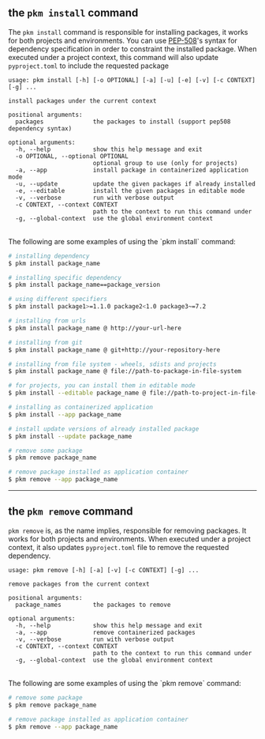## the `pkm install` command

The `pkm install` command is responsible for installing packages, it works for both projects and environments. You can
use [PEP-508](https://peps.python.org/pep-0508/)'s syntax for dependency specification in order to constraint the
installed package. When executed under a project context, this command will also update `pyproject.toml` to include the
requested package

```console
usage: pkm install [-h] [-o OPTIONAL] [-a] [-u] [-e] [-v] [-c CONTEXT] [-g] ...

install packages under the current context

positional arguments:
  packages              the packages to install (support pep508 dependency syntax)

optional arguments:
  -h, --help            show this help message and exit
  -o OPTIONAL, --optional OPTIONAL
                        optional group to use (only for projects)
  -a, --app             install package in containerized application mode
  -u, --update          update the given packages if already installed
  -e, --editable        install the given packages in editable mode
  -v, --verbose         run with verbose output
  -c CONTEXT, --context CONTEXT
                        path to the context to run this command under
  -g, --global-context  use the global environment context

```
<br>
The following are some examples of using the `pkm install` command:

```bash
# installing dependency
$ pkm install package_name

# installing specific dependency
$ pkm install package_name==package_version

# using different specifiers
$ pkm install package1>=1.1.0 package2<1.0 package3~=7.2

# installing from urls
$ pkm install package_name @ http://your-url-here

# installing from git
$ pkm install package_name @ git+http://your-repository-here

# installing from file system - wheels, sdists and projects
$ pkm install package_name @ file://path-to-package-in-file-system

# for projects, you can install them in editable mode 
$ pkm install --editable package_name @ file://path-to-project-in-file-system

# installing as containerized application
$ pkm install --app package_name

# install update versions of already installed package 
$ pkm install --update package_name

# remove some package
$ pkm remove package_name

# remove package installed as application container
$ pkm remove --app package_name
```

----
## the `pkm remove` command

`pkm remove` is, as the name implies, responsible for removing packages. It works for both projects and environments.
When executed under a project context, it also updates `pyproject.toml` file to remove the requested dependency.

```console
usage: pkm remove [-h] [-a] [-v] [-c CONTEXT] [-g] ...

remove packages from the current context

positional arguments:
  package_names         the packages to remove

optional arguments:
  -h, --help            show this help message and exit
  -a, --app             remove containerized packages
  -v, --verbose         run with verbose output
  -c CONTEXT, --context CONTEXT
                        path to the context to run this command under
  -g, --global-context  use the global environment context
```
<br>
The following are some examples of using the `pkm remove` command:

```bash
# remove some package
$ pkm remove package_name

# remove package installed as application container
$ pkm remove --app package_name
```
